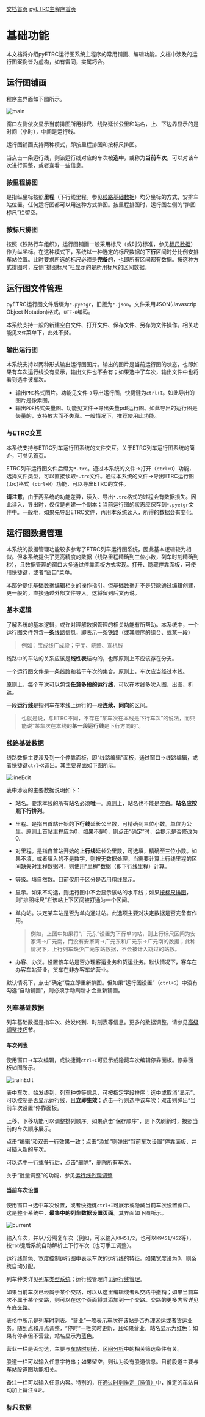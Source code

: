 [文档首页](/)  [pyETRC主程序首页](/main/)

# 基础功能

本文档将介绍pyETRC运行图系统主程序的常用铺画、编辑功能。文档中涉及的运行图案例皆为虚构，如有雷同，实属巧合。

## 运行图铺画

程序主界面如下图所示。

![main](img/1.png)

窗口左侧依次显示当前排图所用标尺、线路延长公里和站名，上、下边界显示的是时间（小时），中间是运行线。

运行图铺画支持两种模式，即按里程排图和按标尺排图。

当点击一条运行线，则该运行线对应的车次被**选中**，或称为**当前车次**，可以对该车次进行调整，或者查看一些信息。

### 按里程排图

是指纵坐标按照**里程**（下行线里程。参见[线路基础数据](#线路基础数据)）均分坐标的方式，安排车站位置。任何运行图都可以用这种方式排图。按里程排图时，运行图左侧的“排图标尺”栏留空。

### 按标尺排图

按照《铁路行车组织》，运行图铺画一般采用标尺（或时分标准，参见[标尺数据](#标尺数据)）作为纵坐标。在这种模式下，系统以一种选定的标尺数据的**下行**区间时分比例安排车站位置。此时要求所选的标尺必须是**完备**的，也即所有区间都有数据。按这种方式排图时，左侧“排图标尺”栏显示的是所用标尺的区间数据。

## 运行图文件管理

pyETRC运行图文件后缀为`*.pyetgr`，旧版为`*.json`。文件采用JSON(Javascrip Object Notation)格式，`UTF-8`编码。

本系统支持一般的新建空白文件、打开文件、保存文件、另存为文件操作。相关功能见`文件`菜单下，此处不赘。

### 输出运行图

本系统支持以两种形式输出运行图图片。输出的图片是当前运行图的状态，也即如果有车次运行线没有显示，输出文件也不会有；如果选中了车次，输出文件中也将看到选中该车次。

- 输出`PNG`格式图片。功能见文件->导出运行图，快捷键为`ctrl+T`。如此导出的图片是像素图。
- 输出`PDF`格式矢量图。功能见文件->导出矢量pdf运行图。如此导出的运行图是矢量的，支持放大而不失真。一般情况下，推荐使用此功能。

### 与ETRC交互

本系统支持与ETRC列车运行图系统的文件交互。关于ETRC列车运行图系统的简介，可参见[首页](/README.md#与etrc的联系)。

ETRC列车运行图文件后缀为`*.trc`。通过本系统的文件->打开（`ctrl+O`）功能，选择文件类型，可以直接读取`*.trc`文件。通过本系统的文件->导出ETRC运行图(.trc)格式（`ctrl+M`）功能，可以导出ETRC的文件。

**请注意**，由于两系统的功能差异，读入、导出`*.trc`格式的过程会有数据损失。因此读入、导出时，仅仅是创建一个副本；当前运行图的状态应保存到`*.pyetgr`文件中。一般地，如果先导出ETRC文件，再用本系统读入，所得的数据会有变化。

## 运行图数据管理

本系统的数据管理功能较多参考了ETRC列车运行图系统，因此基本逻辑较为相似。但本系统提供了更高精度的数据（线路里程精确到三位小数，列车时刻精确到秒），且数据管理的窗口大多通过停靠面板方式实现。打开、隐藏停靠面板，可使用快捷键，或者“窗口”菜单。

本部分提供基础数据编辑相关的操作指引。但基础数据并不是只能通过编辑创建，更一般的，直接通过外部文件导入。这将留到后文再说。

### 基本逻辑

了解系统的基本逻辑，或许对理解数据管理的相关功能有所帮助。本系统中，一个运行图文件包含**一条**线路信息，即表示一条铁路（或其顺序的组合、或某一段）

> 例如：宝成线广成段；宁芜、皖赣、宣杭线

线路中的车站的关系应该是**线性表**结构的，也即原则上不应该存在分支。

一个运行图文件是一条线路和若干车次的集合。原则上，车次应当经过本线。

原则上，每个车次可以包含**任意多段的运行线**，可以在本线多次入图、出图、折返。

一段**运行线**是指列车在本线上运行的一段**连续、同向**的区间。

> 也就是说，与ETRC不同，不存在“某车次在本线是下行车次”的说法，而只能说“某车次在本线的**某一段运行线**是下行方向的”。

### 线路基础数据

线路数据主要涉及到一个停靠面板，即“线路编辑”面板，通过窗口->线路编辑，或者快捷键`ctrl+X`调出。其主要界面如下图所示。

![lineEdit](img/lineEdit.png)

表中涉及的主要数据说明如下：

- 站名。要求本线的所有站名必须**唯一**。原则上，站名也不能是空白。**站名应按照下行排列**。

- 里程。是指自首站开始的**下行线**延长公里数，可精确到三位小数。单位为公里。原则上首站里程应为0，如果不是0，则点击“确定”时，会提示是否修改为0.

- 对里程。是指自首站开始的**上行线**延长公里数，可选填，精确至三位小数。如果不填，或者填入的不是数字，则按无数据处理。当需要计算上行线里程的区间缺失对里程数据时，则使用“里程”数据（即下行线里程）计算。

- 等级。填自然数。目前仅用于区分是否用粗线显示。

- 显示。如果不勾选，则运行图中不会显示该站的水平线；如果[按标尺排图](#按标尺排图)，则“排图标尺”栏该站上下区间被打通为一个区间。

- 单向站。决定某车站是否为单向通过站。此选项主要对决定数据是否完备有作用。

  > 例如，上图中如果将“广元东”设置为下行单向站，则上行标尺区间为安家湾->广元南，而没有安家湾->广元东和广元东->广元南的数据；此种情况下，上行列车缺少广元东站数据，不会被计入跳过的站数。

- 办客、办货。设置该车站是否办理客运业务和货运业务。默认情况下，客车在办客车站营业，货车在非办客车站营业。

默认情况下，点击“确定”后立即重新排图。但如果“运行图设置”（`ctrl+G`）中没有勾选“自动铺画”，则必须手动刷新才会重新铺画。

### 列车基础数据

列车基础数据是指车次、始发终到、时刻表等信息。更多的数据调整，请参见[高级调整技巧](main/modify.md)节。

#### 车次列表

使用窗口->车次编辑，或快捷键`ctrl+C`可显示或隐藏车次编辑停靠面板。停靠面板如图所示。

![trainEdit](img/trainEdit.png)

表中车次、始发终到、列车种类等信息，可按指定字段排序；选中或取消“显示”，可以控制是否显示运行线，且**立即生效**；点击一行则选中该车次；双击则弹出“当前车次设置”停靠面板。

上移、下移功能可以调整排列顺序。如果点击“保存顺序”，则下次刷新时，按照当前的车次顺序展示。

点击“编辑”和双击一行效果一致；点击“添加”则弹出“当前车次设置”停靠面板，并可插入新的车次。

可以选中一行或多行后，点击“删除”，删除所有车次。

关于“批量调整”的功能，参见[运行线外观调整](main/modify.md#运行线外观调整)

#### 当前车次设置

使用窗口->选中车次设置，或者快捷键`ctrl+I`可展示或隐藏当前车次设置窗口。这是整个系统中，**最集中的列车数据设置页面**。其界面如下图所示。

![current](img/current.png)

输入车次，并以`/`分隔复车次（例如，可以输入`K9451/2`，也可以`K9451/452`等），按`Tab`键后系统自动解析上下行车次（也可手工调整）。

运行线颜色、宽度控制运行图中表示车次的运行线的特征。如果宽度设为0，则系统自动分配。

列车种类详见[列车类型系统](main/data.md#列车类型系统)；运行线管理详见[运行线管理](main/data.md#运行线管理)。

如果当前车次已经属于某个交路，可以从这里编辑或者从交路中撤销；如果当前车次不属于某个交路，则可以在这个页面将其添加到一个交路。交路的更多内容详见[车底交路](main/data.md#车底交路)。

表格中所示是列车时刻表。“营业”一项表示车次在该站是否办理客运或者货运业务。随到点和开点调整，“停时”一栏实时更新，且如果营业，站名显示为红色；如果有停点但不营业，站名显示为蓝色。

营业一栏是否勾选，主要与[车站时刻表](main/review.md#车站时刻表)，[区间分析](main/review#区间分析)中的相关筛选条件有关。

股道一栏可以输入任意字符串；如果留空，则认为没有股道信息。目前股道主要与[车站股道图](main/review.md#车站股道图)功能相关。

备注一栏可以输入任意内容。特别的，在[通过时刻推定（插值）](main/modify.md#通过时刻推定（插值）)中，推定的车站自动加上备注`推定`。

### 标尺数据

